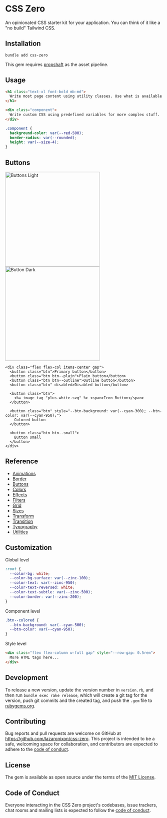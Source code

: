 # CSS Zero

An opinionated CSS starter kit for your application. You can think of it like a "no build" Tailwind CSS.

## Installation

```
bundle add css-zero
```

This gem requires [propshaft](https://github.com/rails/propshaft) as the asset pipeline.

## Usage

```html
<h1 class="text-xl font-bold mb-md">
  Write most page content using utility classes. Use what is available or add more when needed.
</h1>

<div class="component">
  Write custom CSS using predefined variables for more complex stuff.
</div>
```

```css
.component {
  background-color: var(--red-500);
  border-radius: var(--rounded);
  height: var(--size-4);
}
```

## Buttons

<img width="302" alt="Buttons Light" src="https://github.com/lazaronixon/css-zero/assets/2651240/424164a4-bb55-437e-a310-1ce091e7dd81">
<img width="302" alt="Button Dark" src="https://github.com/lazaronixon/css-zero/assets/2651240/1a6125ac-3137-4024-8619-551752ae4b0d">

```html+erb
<div class="flex flex-col items-center gap">
  <button class="btn">Primary button</button>
  <button class="btn btn--plain">Plain button</button>
  <button class="btn btn--outline">Outline button</button>
  <button class="btn" disabled>Disabled button</button>

  <button class="btn">
    <%= image_tag "plus-white.svg" %> <span>Icon Button</span>
  </button>

  <button class="btn" style="--btn-background: var(--cyan-300); --btn-color: var(--cyan-950);">
    Colored button
  </button>

  <button class="btn btn--small">
    Button small
  </button>
</div>
```

## Reference

- [Animations](app/assets/stylesheets/animations.css)
- [Border](app/assets/stylesheets/borders.css)
- [Buttons](app/assets/stylesheets/buttons.css)
- [Colors](app/assets/stylesheets/colors.css)
- [Effects](app/assets/stylesheets/effects.css)
- [Filters](app/assets/stylesheets/filters.css)
- [Grid](app/assets/stylesheets/grid.css)
- [Sizes](app/assets/stylesheets/sizes.css)
- [Transform](app/assets/stylesheets/transform.css)
- [Transition](app/assets/stylesheets/transition.css)
- [Typography](app/assets/stylesheets/typography.css)
- [Utilities](app/assets/stylesheets/zutilities.css)

## Customization

Global level

```css
:root {
  --color-bg: white;
  --color-bg-surface: var(--zinc-100);
  --color-text: var(--zinc-950);
  --color-text-reversed: white;
  --color-text-subtle: var(--zinc-500);
  --color-border: var(--zinc-200);
}
```

Component level

```css
.btn--colored {
  --btn-background: var(--cyan-500);
  --btn-color: var(--cyan-950);
}
```

Style level

```html
<div class="flex flex-column w-full gap" style="--row-gap: 0.5rem">
  More HTML tags here...
</div>
```

## Development

To release a new version, update the version number in `version.rb`, and then run `bundle exec rake release`, which will create a git tag for the version, push git commits and the created tag, and push the `.gem` file to [rubygems.org](https://rubygems.org).

## Contributing

Bug reports and pull requests are welcome on GitHub at https://github.com/lazaronixon/css-zero. This project is intended to be a safe, welcoming space for collaboration, and contributors are expected to adhere to the [code of conduct](https://github.com/lazaronixon/css-zero/blob/master/CODE_OF_CONDUCT.md).

## License

The gem is available as open source under the terms of the [MIT License](https://opensource.org/licenses/MIT).

## Code of Conduct

Everyone interacting in the CSS Zero project's codebases, issue trackers, chat rooms and mailing lists is expected to follow the [code of conduct](https://github.com/lazaronixon/css-zero/blob/master/CODE_OF_CONDUCT.md).
